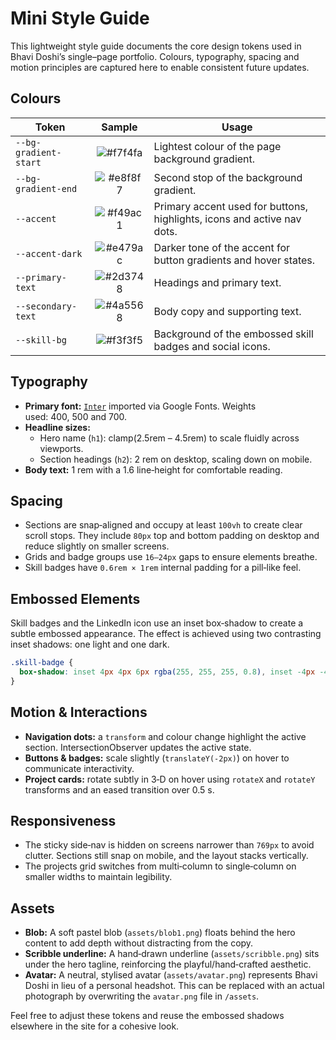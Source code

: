 # Mini Style Guide

This lightweight style guide documents the core design tokens used in
Bhavi Doshi’s single–page portfolio.  Colours, typography, spacing
and motion principles are captured here to enable consistent future
updates.

## Colours

| Token                | Sample | Usage                                   |
|----------------------|:------:|-----------------------------------------|
| `--bg-gradient-start`| ![#f7f4fa](https://via.placeholder.com/15/f7f4fa/f7f4fa) | Lightest colour of the page background gradient. |
| `--bg-gradient-end`  | ![#e8f8f7](https://via.placeholder.com/15/e8f8f7/e8f8f7) | Second stop of the background gradient. |
| `--accent`           | ![#f49ac1](https://via.placeholder.com/15/f49ac1/f49ac1) | Primary accent used for buttons, highlights, icons and active nav dots. |
| `--accent-dark`      | ![#e479ac](https://via.placeholder.com/15/e479ac/e479ac) | Darker tone of the accent for button gradients and hover states. |
| `--primary-text`     | ![#2d3748](https://via.placeholder.com/15/2d3748/2d3748) | Headings and primary text. |
| `--secondary-text`   | ![#4a5568](https://via.placeholder.com/15/4a5568/4a5568) | Body copy and supporting text. |
| `--skill-bg`         | ![#f3f3f5](https://via.placeholder.com/15/f3f3f5/f3f3f5) | Background of the embossed skill badges and social icons. |

## Typography

- **Primary font:** [`Inter`](https://fonts.google.com/specimen/Inter) imported via Google Fonts. Weights used: 400, 500 and 700.
- **Headline sizes:**
  - Hero name (`h1`): clamp(2.5rem – 4.5rem) to scale fluidly across viewports.
  - Section headings (`h2`): 2 rem on desktop, scaling down on mobile.
- **Body text:** 1 rem with a 1.6 line‑height for comfortable reading.

## Spacing

- Sections are snap‑aligned and occupy at least `100vh` to create clear scroll
  stops. They include `80px` top and bottom padding on desktop and reduce
  slightly on smaller screens.
- Grids and badge groups use `16–24px` gaps to ensure elements breathe.
- Skill badges have `0.6rem × 1rem` internal padding for a pill‑like feel.

## Embossed Elements

Skill badges and the LinkedIn icon use an inset box‑shadow to create a
subtle embossed appearance.  The effect is achieved using two
contrasting inset shadows: one light and one dark.

```css
.skill-badge {
  box-shadow: inset 4px 4px 6px rgba(255, 255, 255, 0.8), inset -4px -4px 8px rgba(0, 0, 0, 0.05);
}
```

## Motion & Interactions

- **Navigation dots:** a `transform` and colour change highlight the active
  section. IntersectionObserver updates the active state.
- **Buttons & badges:** scale slightly (`translateY(-2px)`) on hover to
  communicate interactivity.
- **Project cards:** rotate subtly in 3‑D on hover using `rotateX` and
  `rotateY` transforms and an eased transition over 0.5 s.

## Responsiveness

- The sticky side‑nav is hidden on screens narrower than `769px` to avoid
  clutter.  Sections still snap on mobile, and the layout stacks
  vertically.
- The projects grid switches from multi‑column to single‑column on
  smaller widths to maintain legibility.

## Assets

- **Blob:** A soft pastel blob (`assets/blob1.png`) floats behind the hero
  content to add depth without distracting from the copy.
- **Scribble underline:** A hand‑drawn underline (`assets/scribble.png`) sits
  under the hero tagline, reinforcing the playful/hand‑crafted aesthetic.
- **Avatar:** A neutral, stylised avatar (`assets/avatar.png`) represents
  Bhavi Doshi in lieu of a personal headshot. This can be replaced with an
  actual photograph by overwriting the `avatar.png` file in `/assets`.

Feel free to adjust these tokens and reuse the embossed shadows
elsewhere in the site for a cohesive look.